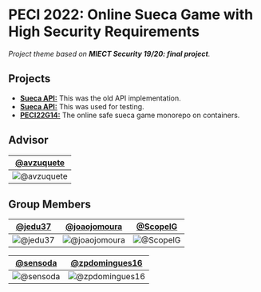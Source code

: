 # PECI 2022: Online Sueca Game with High Security Requirements

*Project theme based on **MIECT Security 19/20: final project**.*

## Projects

 - [**Sueca API:**](https://github.com/peci-2022-g14/sueca-api) This was the old API implementation.
 - [**Sueca API:**](https://github.com/peci-2022-g14/test_site) This was used for testing.
 - [**PECI22G14:**](https://github.com/peci-2022-g14/peci22g14) The online safe sueca game monorepo on containers.

## Advisor

| [@avzuquete](https://github.com/avzuquete) |
| :---: |
| ![@avzuquete](https://avatars.githubusercontent.com/avzuquete?s=150&v=1) |

## Group Members

| [@jedu37](https://github.com/jedu37) | [@joaojomoura](https://github.com/joaojomoura) | [@ScopelG](https://github.com/ScopelG) |
| :---: | :---: | :---: |
| ![@jedu37](https://avatars.githubusercontent.com/jedu37?s=150&v=1) | ![@joaojomoura](https://avatars.githubusercontent.com/joaojomoura?s=150&v=1) | ![@ScopelG](https://avatars.githubusercontent.com/ScopelG?s=150&v=1) |

| [@sensoda](https://github.com/sensoda) | [@zpdomingues16](https://github.com/zpdomingues16)
| :---: | :---: |
| ![@sensoda](https://avatars.githubusercontent.com/sensoda?s=150&v=1) | ![@zpdomingues16](https://avatars.githubusercontent.com/zpdomingues16?s=150&v=1) |
